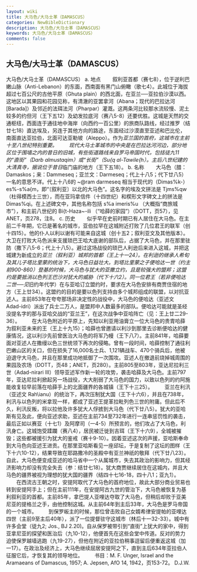 ```yaml
---
layout: wiki
title: 大马色/大马士革（DAMASCUS）
categories: NewBibleDictionary
description: 大马色/大马士革（DAMASCUS）
keywords: 大马色/大马士革（DAMASCUS）
comments: false
---
```


## 大马色/大马士革（DAMASCUS）



大马色/大马士革（DAMASCUS）
a. 地点
　　叙利亚首都（赛七8），位于逆利巴嫩山脉（Anti-Lebanon）的东面，西南面有黑门山俯瞰（歌七4）。此城位于海拔超过七百公尺的古他平原（Ghuta plain）的西北面，在亚兰──亚拉伯沙漠以西。这地区以其果园和花园见称，有清澈的亚罢拿河（Abana；现代的巴拉达河 [Barada]）及邻近的法珥法河（Pharpar）灌溉。这两条河比较那水流较慢、泥土较多的约但河（王下五12）及幼发拉底河（赛八5-8）还要优胜。这城是天然的交通枢纽，西面连于通往地中海岸（向西约一百公里）的旅商队路线，经过推罗（结廿七18）直达埃及，另连于其他方向的路途，东面经过沙漠直至亚述和巴比伦，南面直达亚拉伯，北面可达亚勒坡（Aleppo）。作为*亚兰国的首府，这城市在主前十至八世纪特别重要。
　　现代大马士革城市的中央是在巴拉达河河边，部分地区位于围墙之内的昔日的旧城，有些街道路线来自罗马帝国时代，包括徒九11的“直街”（Darb almustaqim）或“长街”（Su{q al-Tawile{h）。主后八世纪建的大清真寺，据说位于昔日*临门庙的地方（王下五18）。
b. 名称
　　大马色（腊：Damaskos；来：Dammeseq；亚兰文：Darmeseq；代上十八5；代下廿八5）一名的意思不详。代上十八6的 ~@ram darmeseq 相当于现代的（Dimas%k-）es%-s%a{m，即“〔叙利亚〕以北的大马色”。这名字的埃及文拼法是 Tjms%qw （杜得模西士三世），而在亚玛拿信件（十四世纪）和楔形文字碑文上的拼法是 Dimas%qi。在上述碑文中，其他名称包括 s%a imeris%u （大概指“商旅城市”），和主前八世纪的 Bi{t-Haza~-ili （“哈薛的家园”）（DOTT，页57），见 ANET，页278，注8。
c. 历史
　　似乎早在史前时期已有人居住在大马色。在主前二千年期，它已是著名的城市，亚伯拉罕在这城附近打败了几位君王的联军（创十四15）。他的仆人以利以谢有可能来自这城（创十五2；叙利亚文及其他版本）。大卫在打败大马色派来支援琐巴王哈大底谢的部队后，占据了大马色，并在那里驻防（撒下八5-6；代上十八5）。避过这场战役的琐巴人利逊后来进入这城，并把这城建为新成立的*亚兰（叙利亚）城邦的首都（王上十一24）。在利逊的继承人希旬及其儿子塔比里蒙的统治下，大马色日益壮大。到塔比里蒙之子便哈达一世（约主前900-860）登基的时候，大马色与犹大的亚撒立约，且是较强大的盟邦；这盟约是要抵消以色列王巴沙对犹大的威胁（代下十六2）。同一位君王（若非便哈达二世──见*旧约年代学）在与亚哈订立盟约时，要求在大马色安排有商贾住宿的地方（王上廿34）。这盟约的目的是要以色列支持由多个城邦组成的联盟，以对抗亚述人。主前853年在夸夸那场非决定性的战役中，大马色的便哈达（亚述文 Adad-idri）派出了兵士二万人，是盟邦中人数最多的部队。便哈达可能就是圣经没提名字的那与亚哈交战的“亚兰王”，在这次战争中亚哈阵亡（见：王上廿二29-36）。
　　在大马色附近的平原上，先知以利亚用油膏立一位大马色的贵胄哈薛为叙利亚未来的王（王上十九15）；哈薛也曾邀请以利沙到那里去诊断便哈达的健康情况，这以利沙先前曾医治大马色的将军乃幔（王下八7）。主前841年，哈薛要面对亚述人在撒缦以色三世统领下再次的侵略。曾有一段时间，哈薛控制了通往利巴嫩山区的关口，但在损失了16,000名士兵、1,121辆战车、470个骑兵后，他被迫退守大马色，并且在那里成功地抵御了一次围攻。亚述人在撤退前烧掉城周围的果园及农场（DOTT，页48；ANET，页280）。主前805至803年，亚达尼拉利三世（Adad-nirari III）领导亚述军作新一轮的攻势，袭击哈薛及大马色。主前797年，亚达尼拉利掀起另一场战役，大大削弱了大马色的国力，以致以色列的约阿施能收复较早前落在哈薛手上的北面疆界的各城镇（王下十三25）。
　　亚兰在利汛（亚述文 Rah\ianu）的统治下，再次压制犹大国（王下十六6），并且在738年，利汛与以色列的米拿现一样，都成了亚述王提革拉毗列色三世的附庸。但此后不久，利汛反叛，将以拉他及许多犹大人俘掳到大马色（代下廿八5）。犹大的亚哈斯有见及此，便向亚述求助，亚述在主前734至732年进行一连串惩罚性的袭击，最后正如以赛亚（十七1）及阿摩司（一4-5）所预言的，他们攻占了大马色，利汛身亡。这城饱受蹂躝（赛八4），居民被迁徙到吉珥（王下十六9），全城被摧毁；这些都被援引为犹大的鉴戒（赛十9-10）。因着亚述这次的声援，亚哈斯奉命到大马色向亚述王进贡。在那里亚哈斯看见一座邱坛，于是复制了这坛的图样（王下十六10-12），结果导致在耶路撒冷的圣殿中有亚兰神祇的敬拜（代下廿八23）。自此，大马色便变成亚述的哈马省中一个从属城市，失去其政治的影响力，但其经济影响力却没有完全失去（参：结廿七18）。犹大商贾继续居住在这城内，并且大马色的疆界被视为理想的犹大国的疆界（结四十七16-18，四十八1；亚九1）。
　　在西流古王朝之时，安提阿取代了大马色的首府地位，故此大部分商业贸易也转到安提阿手上；但在主前111年，在安提阿古九世的管治下，大马色被恢复为基利叙利亚的首都。主前85年，拿巴提人亚哩达夺取了大马色，但稍后却败于亚美尼亚的提格兰之手，由他控制这城。从主前64年到主后33年，大马色是罗马帝国的一个城市。
　　到保罗皈主的时候，那位曾击败自己女婿希律安提帕的亚哩达四世（主前9至主后40年），派了一位提督驻守这城市（林后十一32-33）。城中有许多会堂（徒九2; Jos., BJ 2.20)。自从保罗被带引到“直街”上犹大的家中，得到亚拿尼亚的探望和医治后（九10-12），他便首先在这些会堂中传道。反对的势力迫使保罗越墙逃跑（九19-27），但他在附近的亚拉伯稍事逗留后便重返这城（加一17）。在政治及经济上，大马色继续屈居安提阿之下，直到主后634年亚拉伯人征服它后，才恢复其的领导地位。
　　书目：M. F. Unger, Israel and the Aramaeans of Damascus,
1957; A. Jepsen, AfO 14, 1942，页153-72。
D.J.W.




